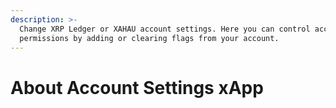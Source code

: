 ```yaml
---
description: >-
  Change XRP Ledger or XAHAU account settings. Here you can control account
  permissions by adding or clearing flags from your account.
---
```


# About Account Settings xApp

